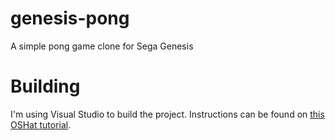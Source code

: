 # genesis-pong
A simple pong game clone for Sega Genesis


# Building
I'm using Visual Studio to build the project.
Instructions can be found on [this OSHat tutorial](
https://www.ohsat.com/post/sgdk-in-visual-studio-code/).